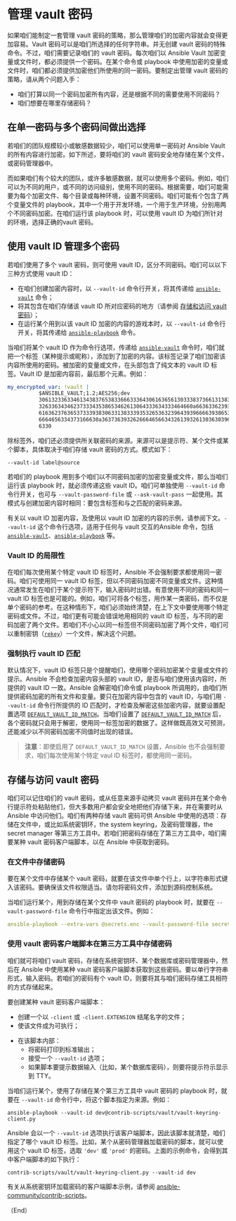# 管理 vault 密码


如果咱们能制定一套管理 vault 密码的策略，那么管理咱们的加密内容就会变得更加容易。Vault 密码可以是咱们所选择的任何字符串。并无创建 vault 密码的特殊命令。不过，咱们需要记录咱们的 vault 密码。每次咱们以 Ansible Vault 加密变量或文件时，都必须提供一个密码。在某个命令或 playbook 中使用加密的变量或文件时，咱们都必须提供加密他们所使用的同一密码。要制定出管理 vault 密码的策略，请从两个问题入手：

- 咱们打算以同一个密码加密所有内容，还是根据不同的需要使用不同密码？
- 咱们想要在哪里存储密码？


## 在单一密码与多个密码间做出选择


若咱们的团队规模较小或敏感数据较少，咱们可以使用单一密码对 Ansible Vault 的所有内容进行加密。如下所述，要将咱们的 vault 密码安全地存储在某个文件，或密码管理器中。

而如果咱们有个较大的团队，或许多敏感数据，就可以使用多个密码。例如，咱们可以为不同的用户，或不同的访问级别，使用不同的密码。根据需要，咱们可能需要为每个加密文件、每个目录或每种环境，设置不同密码。咱们可能有个包含了两个变量文件的 playbook，其中一个用于开发环境，一个用于生产环境，分别用两个不同密码加密。在咱们运行该 playbook 时，可以使用 vault ID 为咱们所针对的环境，选择正确的vault 密码。


## 使用 vault ID 管理多个密码


若咱们使用了多个 vault 密码，则可使用 vault ID，区分不同密码。咱们可以以下三种方式使用 vault ID：

- 在咱们创建加密内容时，以 `--vault-id` 命令行开关，将其传递给 [`ansible-vault`](../cli/ansible-vault.md) 命令；
- 将其包含在咱们存储该 vault ID 所对应密码的地方（请参阅 [存储和访问 vault 密码](#存储与访问-vault-密码)）；
- 在运行某个用到以该 vault ID 加密的内容的游戏本时，以 `--vault-id` 命令行开关，将其传递给 [`ansible-playbook`](../cli/ansible-playbook.md) 命令。

当咱们将某个 vault ID 作为命令行选项，传递给 [`ansible-vault`](../cli/ansible-vault.md) 命令时，咱们就把一个标签（某种提示或昵称），添加到了加密的内容。该标签记录了咱们加密该内容所使用的密码。被加密的变量或文件，在头部包含了纯文本的 vault ID 标签。Vault ID 是加密内容前，最后那个元素。例如：


```yaml
my_encrypted_var: !vault |
          $ANSIBLE_VAULT;1.2;AES256;dev
          30613233633461343837653833666333643061636561303338373661313838333565653635353162
          3263363434623733343538653462613064333634333464660a663633623939393439316636633863
          61636237636537333938306331383339353265363239643939666639386530626330633337633833
          6664656334373166630a363736393262666465663432613932613036303963343263623137386239
          6330
```

除标签外，咱们还必须提供所关联密码的来源。来源可以是提示符、某个文件或某个脚本，具体取决于咱们存储 vault 密码的方式。模式如下：


```console
--vault-id label@source
```


若咱们的 playbook 用到多个咱们以不同密码加密的加密变量或文件，那么当咱们运行该 playbook 时，就必须传递这些 vault ID。咱们可单独使用 `--vault-id` 命令行开关，也可与 `--vault-password-file` 或 `--ask-vault-pass` 一起使用。其模式与创建加密内容时相同：要包含标签和与之匹配的密码来源。


有关以 vault ID 加密内容，及使用以 vault ID 加密的内容的示例，请参阅下文。`--vault-id` 这个命令行选项，适用于任何与 vault 交互的Ansible 命令，包括 [`ansible-vault`](../cli/ansible-vault.md)、[`ansible-playbook`](../cli/ansible-playbook.md) 等。


### Vault ID 的局限性


在咱们每次使用某个特定 vault ID 标签时，Ansible 不会强制要求都使用同一密码。咱们可使用同一 vault ID 标签，但以不同密码加密不同变量或文件。这种情况通常发生在咱们于某个提示符下，输入密码时出错。有意使用不同的密码和同一 vault ID 标签也是可能的。例如，咱们可将各个标签，用作某一类密码，而不仅是单个密码的参考。在这种情形下，咱们必须始终清楚，在上下文中要使用哪个特定密码或文件。不过，咱们更有可能会错误地用相同的 vault ID 标签，与不同的密码加密了两个文件。若咱们不小心以同一标签但不同密码加密了两个文件，咱们可以重制密钥（[`rekey`](encryping.md#rekey)）一个文件，解决这个问题。


### 强制执行 vault ID 匹配

默认情况下，vault ID 标签只是个提醒咱们，使用哪个密码加密某个变量或文件的提示。Ansible 不会检查加密内容头部的 vault ID，是否与咱们使用该内容时，所提供的 vault ID 一致。Ansible 会解密咱们命令或 playbook 所调用的，由咱们所提供密码加密的所有文件和变量。要只在加密内容中包含的 vault ID，与咱们用 `--vault-id` 命令行所提供的 ID 匹配时，才检查及解密这些加密内容，就要设置配置选项 [`DEFAULT_VAULT_ID_MATCH`](https://docs.ansible.com/ansible/latest/reference_appendices/config.html#default-vault-id-match)。当咱们设置了 [`DEFAULT_VAULT_ID_MATCH`](https://docs.ansible.com/ansible/latest/reference_appendices/config.html#default-vault-id-match) 后，各个密码就只会用于解密，使用同一标签加密的数据了。这样做既高效又可预测，还能减少以不同密码加密不同值时出现的错误。

> **注意**：即使启用了 `DEFAULT_VAULT_ID_MATCH` 设置，Ansible 也不会强制要求，咱们每次使用某个特定 vaul ID 标签时，都使用同一密码。


## 存储与访问 vault 密码


咱们可以记住咱们的 vault 密码，或从任意来源手动拷贝 vault 密码并在某个命令行提示符处粘贴他们，但大多数用户都会安全地把他们存储下来，并在需要时从 Ansible 中访问他们。咱们有两种存储 vault 密码可供 Ansible 中使用的选项：存储在文件中，或比如系统密钥环，the system keyring，及密码管理器，the secret manager 等第三方工具中。若咱们把密码存储在了第三方工具中，咱们需要某种 vault 密码客户端脚本，以在 Ansible 中获取到密码。


### 在文件中存储密码


要在某个文件中存储某个 vault 密码，就要在该文件中单个行上，以字符串形式键入该密码。要确保该文件权限适当。请勿将密码文件，添加到源码控制系统。


当咱们运行某个，用到存储在某个文件中 vault 密码的 playbook 时，就要在 `--vault-password-file` 命令行中指定出该文件。例如：


```yaml
ansible-playbook --extra-vars @secrets.enc --vault-password-file secrets.pass
```

### 使用 vault 密码客户端脚本在第三方工具中存储密码

咱们就可将咱们 vault 密码，存储在系统密钥环、某个数据库或密码管理器中，然后在 Ansible 中使用某种 vault 密码客户端脚本获取到这些密码。要以单行字符串形式，输入密码。若咱们的密码有个 vault ID，则要将其与咱们密码存储工具相符的方式存储起来。


要创建某种 vault 密码客户端脚本：

- 创建一个以 `-client` 或 `-client.EXTENSION` 结尾名字的文件；
- 使该文件成为可执行；
+ 在该脚本内部：
    - 将密码打印到标准输出；
    - 接受一个 `--vault-id` 选项；
    - 如果脚本要提示数据输入（比如，某个数据库密码），则要将提示符示显示到 TTY。


当咱们运行某个，使用了存储在某个第三方工具中 vault 密码的 playbook 时，就要在 `--vault-id` 命令行中，将这个脚本指定为来源。例如：


```console
ansible-playbook --vault-id dev@contrib-scripts/vault/vault-keyring-client.py
```


Ansible 会以一个 `--vault-id` 选项执行该客户端脚本，因此该脚本就清楚，咱们指定了哪个 vault ID 标签。比如，某个从密码管理器加载密码的脚本，就可以使用这个 vault ID 标签，选取 `'dev'` 或 `'prod'` 的密码。上面的示例命令，会得到其中客户端脚本的如下执行：


```console
contrib-scripts/vault/vault-keyring-client.py --vault-id dev
```


有关从系统密钥环加载密码的客户端脚本示例，请参阅 [ansible-community/contrib-scripts](https://github.com/ansible-community/contrib-scripts/blob/main/vault/vault-keyring-client.py)。


（End）


